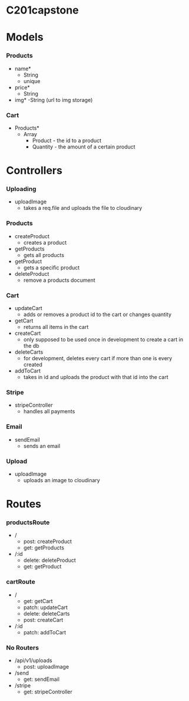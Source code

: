 # C201capstone

# Models

### Products
- name*
  - String
  - unique
- price*
  - String
- img*
  -String (url to img storage)

### Cart
- Products*
  - Array
    - Product - the id to a product
    - Quantity - the amount of a certain product

# Controllers

### Uploading
- uploadImage
  - takes a req.file and uploads the file to cloudinary

### Products
- createProduct
  - creates a product
- getProducts
  - gets all products
- getProduct
  - gets a specific product
- deleteProduct
  - remove a products document

### Cart
- updateCart
  - adds or removes a product id to the cart or changes quantity
- getCart
  - returns all items in the cart
- createCart
  - only supposed to be used once in development to create a cart in the db
- deleteCarts
  - for development, deletes every cart if more than one is every created
- addToCart
  - takes in id and uploads the product with that id into the cart

### Stripe
- stripeController
  - handles all payments

### Email
- sendEmail
  - sends an email

### Upload
- uploadImage
  - uploads an image to cloudinary


# Routes

### productsRoute
- /
  - post: createProduct
  - get: getProducts
- /:id
  - delete: deleteProduct
  - get: getProduct

### cartRoute
- /
  - get: getCart
  - patch: updateCart
  - delete: deleteCarts
  - post: createCart
- /:id
  - patch: addToCart

### No Routers
- /api/v1/uploads
  - post: uploadImage
- /send
  - get: sendEmail
- /stripe
  - get: stripeController